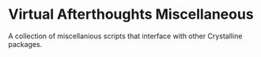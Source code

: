 # Virtual Afterthoughts Miscellaneous
A collection of miscellanious scripts that interface with other Crystalline packages.
